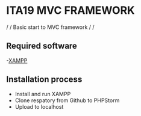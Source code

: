 # ITA19 MVC FRAMEWORK
/                    /
Basic start to MVC framework
/                    /

## Required software
-[XAMPP](https://www.apachefriends.org/index.html)

## Installation process
- Install and run XAMPP
- Clone respatory from Github to PHPStorm
- Upload to localhost
